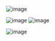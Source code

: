 ![image](https://user-images.githubusercontent.com/87343462/209930899-e744cc95-f3ba-4df3-9a5d-1b359aac8662.png)

![image](https://user-images.githubusercontent.com/87343462/209930931-6558356f-05f1-44f5-bae8-2c8cd150817b.png)
![image](https://user-images.githubusercontent.com/87343462/209930964-829c41d6-4c68-459e-949c-50b6445505c5.png)

![image](https://user-images.githubusercontent.com/87343462/209931094-32a650d5-3a65-441e-9244-694e5a04b7ee.png)
